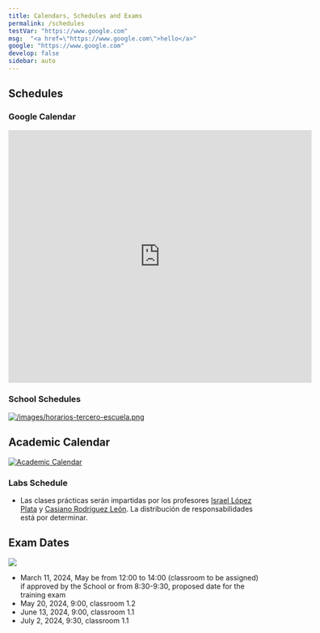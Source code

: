 ```yaml
---
title: Calendars, Schedules and Exams
permalink: /schedules
testVar: "https://www.google.com"
msg:  "<a href=\"https://www.google.com\">hello</a>"
google: "https://www.google.com"
develop: false
sidebar: auto
---
```


## Schedules

### Google Calendar

<iframe 
src="https://calendar.google.com/calendar/b/2/embed?mode=WEEK&amp;height=500&amp;wkst=2&amp;hl=es&amp;bgcolor=%23cc33cc&amp;src=ull.edu.es_8hcqtfr5u2h3o1v2smnmcqqu50%40group.calendar.google.com&amp;color=%238C500B&amp;ctz=Atlantic%2FCanary" 
style="border-width:0" 
width="600" 
height="500" 
frameborder="0" 
scrolling="yes">
</iframe>

### School Schedules

[![/images/horarios-tercero-escuela.png](/images/horarios-tercero-escuela.png)](https://www.ull.es/grados/ingenieria-informatica/informacion-academica/horarios-y-calendario-examenes/#tercero)

## Academic Calendar

[![Academic Calendar](https://www.ull.es/estudios-docencia/wp-content/uploads/sites/7/2023/12/Calendario-Academico-23_24_pages-to-jpg-0001.jpg)](https://www.ull.es/estudios-docencia/calendario-academico/)

### Labs Schedule

* Las clases prácticas serán impartidas por los profesores [Israel López Plata](https://www.ull.es/apps/guias/guias/view_teacher_niu/1049/ilopezpl/) y [Casiano Rodríguez León](https://www.ull.es/apps/guias/guias/view_teacher_niu/1049/crguezl/). La distribución de responsabilidades  está por determinar.

## Exam Dates

[![](/images/calendarios-examenes.png)](https://www.ull.es/grados/ingenieria-informatica/informacion-academica/horarios-y-calendario-examenes/) 


- March 11, 2024, May be from 12:00 to 14:00 (classroom to be assigned) if approved by the School or from 8:30-9:30, proposed date for the training exam
- May 20, 2024, 9:00, classroom 1.2
- June 13, 2024, 9:00, classroom 1.1
- July 2, 2024, 9:30, classroom 1.1